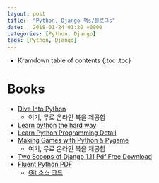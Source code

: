 ```yaml
---
layout: post
title:  "Python, Django 책s/블로그s"
date:   2018-01-24 01:20 +0900
categories: [Python, Django]
tags: [Python, Django]
---
```


* Kramdown table of contents
{:toc .toc}


# Books

* [Dive Into Python](http://www.diveintopython.net/)
  * 여기, 무료 온라인 북을 제공함 
* [Learn python the hard way](https://learnpythonthehardway.org/)
* [Learn Python Programming Detail](https://www.scaler.com/topics/python/)
* [Making Games with Python & Pygame](http://inventwithpython.com/#pygame)
  * 여기, 무료 온라인 북을 제공함 
* [Two Scoops of Django 1.11 Pdf Free Download](https://smtebooks.com/book/6227/two-scoops-django-111-pdf)
* [Fluent Python PDF](http://1.droppdf.com/files/X06AR/fluent-python-2015-.pdf)  
  * [Git 소스 코드](https://github.com/fluentpython)  
